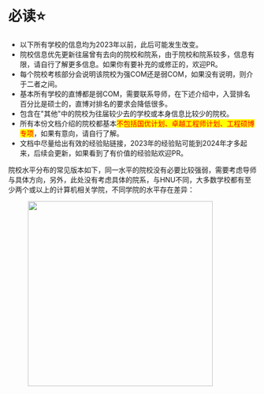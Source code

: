 # 必读⭐

* 以下所有学校的信息均为2023年以前，此后可能发生改变。
* 院校信息优先更新往届曾有去向的院校和院系，由于院校和院系较多，信息有限，请自行了解更多信息。如果你有要补充的或修正的，欢迎PR。
* 每个院校考核部分会说明该院校为强COM还是弱COM，如果没有说明，则介于二者之间。
* 基本所有学校的直博都是弱COM，需要联系导师，在下述介绍中，入营排名百分比是硕士的，直博对排名的要求会降低很多。
* 包含在"其他"中的院校为往届较少去的学校或本身信息比较少的院校。
* 所有本份文档介绍的院校都基本<mark style="color:red;">不包括国优计划、卓越工程师计划、工程硕博专项</mark>，如果有意向，请自行了解。
* 文档中尽量给出有效的经验贴链接，2023年的经验贴可能到2024年才多起来，后续会更新，如果看到了有价值的经验贴欢迎PR。

[^国优计划]: 2023年出台，研究生在读期间修读一部分教育学课程，毕业时拿到本专业学位同时获得相应教育学位和中小学教师资格证，主要面向理工科推免。

院校水平分布的常见版本如下，同一水平的院校没有必要比较强弱，需要考虑导师与具体方向，另外，此处没有考虑具体的院系，与HNU不同，大多数学校都有至少两个或以上的计算机相关学院，不同学院的水平存在差异：

<figure><img src="assets/计算机专业保研.jpeg" alt="" width="375"><figcaption></figcaption></figure>



